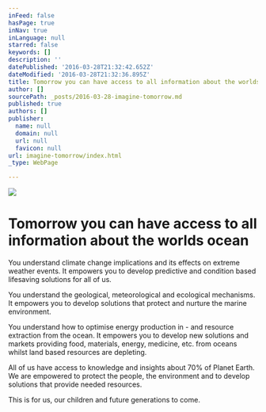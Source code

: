 ```yaml
---
inFeed: false
hasPage: true
inNav: true
inLanguage: null
starred: false
keywords: []
description: ''
datePublished: '2016-03-28T21:32:42.652Z'
dateModified: '2016-03-28T21:32:36.895Z'
title: Tomorrow you can have access to all information about the worlds ocean
author: []
sourcePath: _posts/2016-03-28-imagine-tomorrow.md
published: true
authors: []
publisher:
  name: null
  domain: null
  url: null
  favicon: null
url: imagine-tomorrow/index.html
_type: WebPage

---
```

![](https://the-grid-user-content.s3-us-west-2.amazonaws.com/072c305d-dc57-455c-85a5-280c719d526e.jpg)

# Tomorrow you can have access to all information about the worlds ocean

You understand climate change implications and its effects on extreme weather events. It empowers you to develop predictive and condition based lifesaving solutions for all of us.

You understand the geological, meteorological and ecological mechanisms. It empowers you to develop solutions that protect and nurture the marine environment. 

You understand how to optimise energy production in - and resource extraction from the ocean. It empowers you to develop new solutions and markets providing food, materials, energy, medicine, etc. from oceans whilst land based resources are depleting.

All of us have access to knowledge and insights about 70% of Planet Earth. We are empowered to protect the people, the environment and to develop solutions that provide needed resources. 

This is for us, our children and future generations to come.